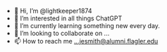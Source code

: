 - 👋 Hi, I’m @lightkeeper1874
- 👀 I’m interested in all things ChatGPT
- 🌱 I’m currently learning something new every day. 
- 💞️ I’m looking to collaborate on ...
- 📫 How to reach me ...jesmith@alumni.flagler.edu

<!---
lightkeeper1874/lightkeeper1874 is a ✨ special ✨ repository because its `README.md` (this file) appears on your GitHub profile.
You can click the Preview link to take a look at your changes.
--->
